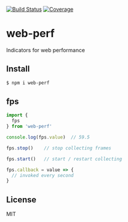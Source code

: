 [![Build Status](https://travis-ci.org/kaelzhang/web-perf.svg?branch=master)](https://travis-ci.org/kaelzhang/web-perf)
[![Coverage](https://codecov.io/gh/kaelzhang/web-perf/branch/master/graph/badge.svg)](https://codecov.io/gh/kaelzhang/web-perf)
<!-- optional appveyor tst
[![Windows Build Status](https://ci.appveyor.com/api/projects/status/github/kaelzhang/web-perf?branch=master&svg=true)](https://ci.appveyor.com/project/kaelzhang/web-perf)
-->
<!-- optional npm version
[![NPM version](https://badge.fury.io/js/web-perf.svg)](http://badge.fury.io/js/web-perf)
-->
<!-- optional npm downloads
[![npm module downloads per month](http://img.shields.io/npm/dm/web-perf.svg)](https://www.npmjs.org/package/web-perf)
-->
<!-- optional dependency status
[![Dependency Status](https://david-dm.org/kaelzhang/web-perf.svg)](https://david-dm.org/kaelzhang/web-perf)
-->

# web-perf

Indicators for web performance

## Install

```sh
$ npm i web-perf
```

## fps

```js
import {
  fps
} from 'web-perf'

console.log(fps.value)  // 59.5

fps.stop()    // stop collecting frames

fps.start()   // start / restart collecting

fps.callback = value => {
  // invoked every second
}
```

## License

MIT
